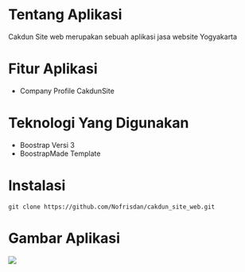 # Tentang Aplikasi 
Cakdun Site web merupakan sebuah aplikasi jasa website Yogyakarta

# Fitur Aplikasi
<ul>
<li>Company Profile CakdunSite </li>

</ul>

# Teknologi Yang Digunakan
<ul>
<li>Boostrap Versi 3</li>
  <li>BoostrapMade Template </li>
</ul>


# Instalasi 
```
git clone https://github.com/Nofrisdan/cakdun_site_web.git
```

# Gambar Aplikasi
<img src="assets/doc/1.png">



